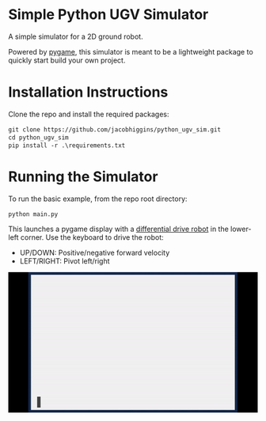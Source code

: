 # Simple Python UGV Simulator
A simple simulator for a 2D ground robot.

Powered by [pygame](https://www.pygame.org/news), this simulator is meant to be a lightweight package to quickly start build your own project.

# Installation Instructions
Clone the repo and install the required packages:
```console
git clone https://github.com/jacobhiggins/python_ugv_sim.git
cd python_ugv_sim
pip install -r .\requirements.txt
```
# Running the Simulator
To run the basic example, from the repo root directory:
```console
python main.py
```

This launches a pygame display with a [differential drive robot](https://en.wikipedia.org/wiki/Differential_wheeled_robot) in the lower-left corner. Use the keyboard to drive the robot:
 - UP/DOWN: Positive/negative forward velocity
 - LEFT/RIGHT: Pivot left/right

 ![Demo of the simulator](./media/demo.gif)